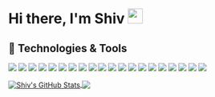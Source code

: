 # Hi there, I'm Shiv <img src="https://raw.githubusercontent.com/MartinHeinz/MartinHeinz/master/wave.gif" width="30px">

## 🔧 Technologies & Tools
<p float="left">
  <img src="https://img.shields.io/badge/python-%233776AB.svg?&style=for-the-badge&logo=python&logoColor=white"/>
  <img src="https://img.shields.io/badge/javascript-%23F7DF1E.svg?&style=for-the-badge&logo=javascript&logoColor=black"/>
  <img src="https://img.shields.io/badge/java-%23ED8B00.svg?&style=for-the-badge&logo=java&logoColor=white"/>
  <img src="https://img.shields.io/badge/c++%20-%2300599C.svg?&style=for-the-badge&logo=c%2B%2B&logoColor=white"/>
  <img src="https://img.shields.io/badge/r-%23276DC3.svg?&style=for-the-badge&logo=r&logoColor=white"/>
  <img src="https://img.shields.io/badge/node.js%20-%2343853D.svg?&style=for-the-badge&logo=node.js&logoColor=white"/>
  <img src="https://img.shields.io/badge/MongoDB-%234ea94b.svg?&style=for-the-badge&logo=mongodb&logoColor=white"/>
  <img src="https://img.shields.io/badge/postgres-%23316192.svg?&style=for-the-badge&logo=postgresql&logoColor=white"/>
  <img src="https://img.shields.io/badge/sqlite-%2307405e.svg?&style=for-the-badge&logo=sqlite&logoColor=white"/>
  <img src="https://img.shields.io/badge/express.js%20-%23404d59.svg?&style=for-the-badge"/>
  <img src="https://img.shields.io/badge/html5%20-%23E34F26.svg?&style=for-the-badge&logo=html5&logoColor=white"/>
  <img src="https://img.shields.io/badge/css3%20-%231572B6.svg?&style=for-the-badge&logo=css3&logoColor=white"/>
  <img src="https://img.shields.io/badge/react%20-%2320232a.svg?&style=for-the-badge&logo=react&logoColor=%2361DAFB"/>
  <img src="https://img.shields.io/badge/material%20ui%20-%230081CB.svg?&style=for-the-badge&logo=material-ui&logoColor=white"/>
  <img src="https://img.shields.io/badge/django%20-%23092E20.svg?&style=for-the-badge&logo=django&logoColor=white"/>
  <img src="https://img.shields.io/badge/flask%20-%23000.svg?&style=for-the-badge&logo=flask&logoColor=white"/>
  <img src="https://img.shields.io/badge/Google%20Cloud-%234285F4?logo=google-cloud&logoColor=white&style=for-the-badge"/>
  <img src="https://img.shields.io/badge/heroku%20-430098.svg?&style=for-the-badge&logo=heroku&logoColor=white"/>
  <img src="https://img.shields.io/badge/windows-0078D6?logo=windows&logoColor=white&style=for-the-badge"/>
  <img src="https://img.shields.io/badge/ubuntu-E95420?logo=ubuntu&logoColor=white&style=for-the-badge"/>
</p>
<a href="https://github.com/shivppatel/shivppatel">
  <img align="center" src="https://github-readme-stats.vercel.app/api?username=shivppatel&show_icons=true&line_height=27&count_private=true&title_color=ffffff&text_color=c9cacc&icon_color=2bbc8a&bg_color=1d1f21" alt="Shiv's GitHub Stats" />
</a>
<a href="https://github.com/shivppatel/shivppatel">
  <img align="center" src="https://github-readme-stats.vercel.app/api/top-langs/?username=shivppatel&hide=total_stars,html&title_color=ffffff&text_color=c9cacc&icon_color=2bbc8a&bg_color=1d1f21" />
</a>
